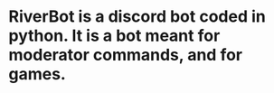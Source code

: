 # RiverBot is a discord bot coded in python. It is a bot meant for moderator commands, and for games.
